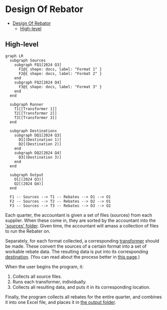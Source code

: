 # Design Of Rebator

- [Design Of Rebator](#design-of-rebator)
  - [High-level](#high-level)

## High-level

```mermaid
graph LR
  subgraph Sources
    subgraph FQ1[2024 Q3]
      F1@{ shape: docs, label: "Format 1" }
      F2@{ shape: docs, label: "Format 2" }
    end
    subgraph FQ2[2024 Q4]
      F3@{ shape: docs, label: "Format 3" }
    end
  end

  subgraph Runner
    T1[[Transformer 1]]
    T2[[Transformer 2]]
    T3[[Transformer 3]]
  end

  subgraph Destinations
    subgraph DQ1[2024 Q3]
      D1[(Destination 1)]
      D2[(Destination 2)]
    end
    subgraph DQ2[2024 Q4]
      D3[(Destination 3)]
    end
  end

  subgraph Output
    O1[(2024 Q3)]
    O2[(2024 Q4)]
  end

  F1 -- Sources --> T1 -- Rebates --> D1 --> O1
  F2 -- Sources --> T2 -- Rebates --> D2 --> O1
  F3 -- Sources --> T3 -- Rebates --> D3 --> O2
```

Each quarter, the accountant is given a set of files (sources) from each supplier. When these come in, they are sorted by the accountant into the ['sources' folder](./structure.md#sources-folder). Given time, the accountant will amass a collection of files to run the Rebater on.

Separately, for each format collected, a corresponding [transformer](./transformer.md) should be made. These convert the sources of a certain format into a set of workable rebate data. The resulting data is put into its corresponding [destination](./structure.md#rebatesdestination-folder). (You can read about the process better in [this page](./transformer.md#process).)

When the user begins the program, it:

1. Collects all source files.
2. Runs each transformer, individually.
3. Collects all resulting data, and puts it in its corresponding location.

Finally, the program collects all rebates for the entire quarter, and combines it into one Excel file, and places it in [the output folder](./structure.md#uploadoutput-folder).
